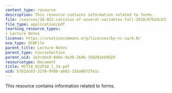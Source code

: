 ```yaml
---
content_type: resource
description: This resource contains information related to forms.
file: /courses/18-022-calculus-of-several-variables-fall-2010/b7b2dc6331789f80a00231ba0672fe1c_MIT18_022F10_l_34.pdf
file_type: application/pdf
learning_resource_types:
- Lecture Notes
license: https://creativecommons.org/licenses/by-nc-sa/4.0/
ocw_type: OCWFile
parent_title: Lecture Notes
parent_type: CourseSection
parent_uid: 2e3cddc0-846e-9a39-264b-350202eb9d29
resourcetype: Document
title: MIT18_022F10_l_34.pdf
uid: b7b2dc63-3178-9f80-a002-31ba0672fe1c
---
```

This resource contains information related to forms.